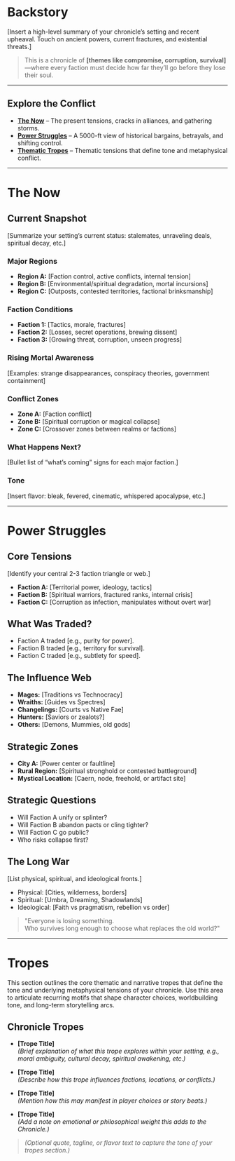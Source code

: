 # Backstory

[Insert a high-level summary of your chronicle’s setting and recent upheaval. Touch on ancient powers, current fractures, and existential threats.]

> This is a chronicle of **[themes like compromise, corruption, survival]**—where every faction must decide how far they’ll go before they lose their soul.

---

## Explore the Conflict

- **[The Now](#the-now)** – The present tensions, cracks in alliances, and gathering storms.  
- **[Power Struggles](#power-struggles)** – A 5000-ft view of historical bargains, betrayals, and shifting control.  
- **[Thematic Tropes](#tropes)** – Thematic tensions that define tone and metaphysical conflict.

---

# The Now

## Current Snapshot

[Summarize your setting’s current status: stalemates, unraveling deals, spiritual decay, etc.]

### Major Regions

- **Region A:** [Faction control, active conflicts, internal tension]  
- **Region B:** [Environmental/spiritual degradation, mortal incursions]  
- **Region C:** [Outposts, contested territories, factional brinksmanship]  

### Faction Conditions

- **Faction 1:** [Tactics, morale, fractures]  
- **Faction 2:** [Losses, secret operations, brewing dissent]  
- **Faction 3:** [Growing threat, corruption, unseen progress]  

### Rising Mortal Awareness

[Examples: strange disappearances, conspiracy theories, government containment]

### Conflict Zones

- **Zone A:** [Faction conflict]  
- **Zone B:** [Spiritual corruption or magical collapse]  
- **Zone C:** [Crossover zones between realms or factions]

### What Happens Next?

[Bullet list of “what’s coming” signs for each major faction.]

### Tone

[Insert flavor: bleak, fevered, cinematic, whispered apocalypse, etc.]

---

# Power Struggles

## Core Tensions

[Identify your central 2-3 faction triangle or web.]

- **Faction A:** [Territorial power, ideology, tactics]  
- **Faction B:** [Spiritual warriors, fractured ranks, internal crisis]  
- **Faction C:** [Corruption as infection, manipulates without overt war]

## What Was Traded?

- Faction A traded [e.g., purity for power].  
- Faction B traded [e.g., territory for survival].  
- Faction C traded [e.g., subtlety for speed].

## The Influence Web

- **Mages:** [Traditions vs Technocracy]  
- **Wraiths:** [Guides vs Spectres]  
- **Changelings:** [Courts vs Native Fae]  
- **Hunters:** [Saviors or zealots?]  
- **Others:** [Demons, Mummies, old gods]  

## Strategic Zones

- **City A:** [Power center or faultline]  
- **Rural Region:** [Spiritual stronghold or contested battleground]  
- **Mystical Location:** [Caern, node, freehold, or artifact site]

## Strategic Questions

- Will Faction A unify or splinter?  
- Will Faction B abandon pacts or cling tighter?  
- Will Faction C go public?  
- Who risks collapse first?

## The Long War

[List physical, spiritual, and ideological fronts.]

- Physical: [Cities, wilderness, borders]  
- Spiritual: [Umbra, Dreaming, Shadowlands]  
- Ideological: [Faith vs pragmatism, rebellion vs order]

> "Everyone is losing something.  
> Who survives long enough to choose what replaces the old world?"

---

# Tropes

This section outlines the core thematic and narrative tropes that define the tone and underlying metaphysical tensions of your chronicle. Use this area to articulate recurring motifs that shape character choices, worldbuilding tone, and long-term storytelling arcs.

## Chronicle Tropes

- **[Trope Title]**  
  *(Brief explanation of what this trope explores within your setting, e.g., moral ambiguity, cultural decay, spiritual awakening, etc.)*

- **[Trope Title]**  
  *(Describe how this trope influences factions, locations, or conflicts.)*

- **[Trope Title]**  
  *(Mention how this may manifest in player choices or story beats.)*

- **[Trope Title]**  
  *(Add a note on emotional or philosophical weight this adds to the Chronicle.)*

> *(Optional quote, tagline, or flavor text to capture the tone of your tropes section.)*